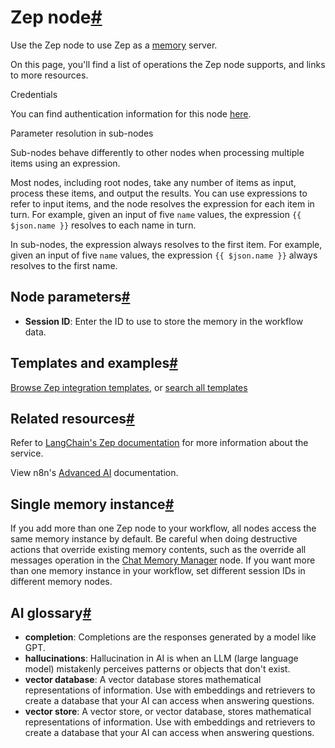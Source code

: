 [](https://github.com/n8n-io/n8n-docs/edit/main/docs/integrations/builtin/cluster-nodes/sub-nodes/n8n-nodes-langchain.memoryzep.md "Edit this page")

# Zep node[#](#zep-node "Permanent link")

Use the Zep node to use Zep as a [memory](../../../../../glossary/#ai-memory) server.

On this page, you'll find a list of operations the Zep node supports, and links to more resources.

Credentials

You can find authentication information for this node [here](../../../credentials/zep/).

Parameter resolution in sub-nodes

Sub-nodes behave differently to other nodes when processing multiple items using an expression.

Most nodes, including root nodes, take any number of items as input, process these items, and output the results. You can use expressions to refer to input items, and the node resolves the expression for each item in turn. For example, given an input of five `name` values, the expression `{{ $json.name }}` resolves to each name in turn.

In sub-nodes, the expression always resolves to the first item. For example, given an input of five `name` values, the expression `{{ $json.name }}` always resolves to the first name.

## Node parameters[#](#node-parameters "Permanent link")

*   **Session ID**: Enter the ID to use to store the memory in the workflow data.

## Templates and examples[#](#templates-and-examples "Permanent link")

[Browse Zep integration templates](https://n8n.io/integrations/zep/), or [search all templates](https://n8n.io/workflows/)

## Related resources[#](#related-resources "Permanent link")

Refer to [LangChain's Zep documentation](https://js.langchain.com/docs/integrations/memory/zep_memory) for more information about the service.

View n8n's [Advanced AI](../../../../../advanced-ai/) documentation.

## Single memory instance[#](#single-memory-instance "Permanent link")

If you add more than one Zep node to your workflow, all nodes access the same memory instance by default. Be careful when doing destructive actions that override existing memory contents, such as the override all messages operation in the [Chat Memory Manager](../n8n-nodes-langchain.memorymanager/) node. If you want more than one memory instance in your workflow, set different session IDs in different memory nodes.

## AI glossary[#](#ai-glossary "Permanent link")

*   **completion**: Completions are the responses generated by a model like GPT.
*   **hallucinations**: Hallucination in AI is when an LLM (large language model) mistakenly perceives patterns or objects that don't exist.
*   **vector database**: A vector database stores mathematical representations of information. Use with embeddings and retrievers to create a database that your AI can access when answering questions.
*   **vector store**: A vector store, or vector database, stores mathematical representations of information. Use with embeddings and retrievers to create a database that your AI can access when answering questions.